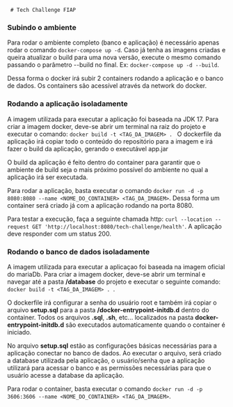      # Tech Challenge FIAP

### Subindo o ambiente
Para rodar o ambiente completo (banco e aplicação) é necessário apenas rodar o comando `docker-compose up -d`.
Caso já tenha as imagens criadas e queira atualizar o build para uma nova versão, execute o mesmo comando passando o parâmetro --build no final. Ex: `docker-compose up -d --build`.

Dessa forma o docker irá subir 2 containers rodando a aplicação e o banco de dados. Os containers são acessível através da network do docker.

### Rodando a aplicação isoladamente
A imagem utilizada para executar a aplicação foi baseada na JDK 17. Para criar a imagem docker, deve-se abrir um terminal na raiz do projeto e executar o comando:
`docker build -t <TAG_DA_IMAGEM> . `
O dockerfile da aplicação irá copiar todo o conteúdo do repositório para a imagem e irá fazer o build da aplicação, gerando o executável app.jar

O build da aplicação é feito dentro do container para garantir que o ambiente de build seja o mais próximo possível do ambiente no qual a aplicação irá ser executada.

Para rodar a aplicação, basta executar o comando
`docker run -d -p 8080:8080 --name <NOME_DO_CONTAINER> <TAG_DA_IMAGEM>`.
Dessa forma um container será criado já com a aplicação rodando na porta 8080.

Para testar a execução, faça a seguinte chamada http:
`curl --location --request GET 'http://localhost:8080/tech-challenge/health'`.
A aplicação deve responder com um status 200.

### Rodando o banco de dados isoladamente
A imagem utilizada para executar a aplicaçao foi baseada na imagem oficial do mariaDb. Para criar a imagem docker, deve-se abrir um terminal e navegar até a pasta **/database** do projeto e executar o seguinte comando:
`docker build -t <TAG_DA_IMAGEM> . `.

O dockerfile irá configurar a senha do usuário root e também irá copiar o arquivo **setup.sql** para a pasta **/docker-entrypoint-initdb.d** dentro do container. Todos os arquivos **.sql**, **.sh**, etc... localizados na pasta **docker-entrypoint-initdb.d** são executados automaticamente quando o container é iniciado.

No arquivo **setup.sql** estão as configurações básicas necessárias para a aplicação conectar no banco de dados. Ao executar o arquivo, será criado a database utilizada pela aplicação, o usuário/senha que a aplicação utilizará para acessar o banco e as permissões necessárias para que o usuário acesse a database da aplicação.

Para rodar o container, basta executar o comando `docker run -d -p 3606:3606 --name <NOME_DO_CONTAINER> <TAG_DA_IMAGEM>`.